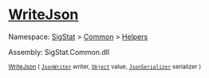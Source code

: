 # [WriteJson](./FeatureDescriptorJsonConverter-100664021.md)

Namespace: [SigStat]() > [Common](./../../README.md) > [Helpers](./../README.md)

Assembly: SigStat.Common.dll

<sub>[WriteJson](./FeatureDescriptorJsonConverter-100664021.md) ( [`JsonWriter`](./FeatureDescriptorJsonConverter-100664021.md) writer, [`Object`](https://docs.microsoft.com/en-us/dotnet/api/System.Object) value, [`JsonSerializer`](./FeatureDescriptorJsonConverter-100664021.md) serializer )         <div style = "text-align: right" ></div></sub>
